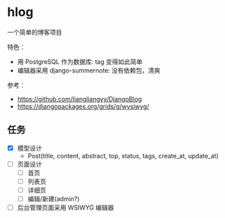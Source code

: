 # hlog

一个简单的博客项目

特色：

* 用 PostgreSQL 作为数据库: tag 变得如此简单
* 编辑器采用 django-summernote: 没有依赖包，清爽

参考：

* https://github.com/liangliangyy/DjangoBlog
* https://djangopackages.org/grids/g/wysiwyg/


## 任务

* [x] 模型设计
  * Post(title, content, abstract, top, status, tags, create_at, update_at)
* [ ] 页面设计
  * [ ] 首页
  * [ ] 列表页
  * [ ] 详细页
  * [ ] 编辑/新建(admin?)
* [ ] 后台管理页面采用 WSIWYG 编辑器
